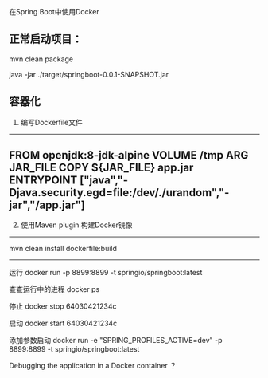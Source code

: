 在Spring Boot中使用Docker


## 正常启动项目：

mvn clean package

java -jar ./target/springboot-0.0.1-SNAPSHOT.jar

## 容器化

1. 编写Dockerfile文件

----
FROM openjdk:8-jdk-alpine
VOLUME /tmp
ARG JAR_FILE
COPY ${JAR_FILE} app.jar
ENTRYPOINT ["java","-Djava.security.egd=file:/dev/./urandom","-jar","/app.jar"]
----

2. 使用Maven plugin 构建Docker镜像

----
mvn clean install dockerfile:build

----

运行
docker run -p 8899:8899 -t springio/springboot:latest

查查运行中的进程
docker ps

停止
docker stop 64030421234c

启动
docker start 64030421234c

添加参数启动
docker run -e "SPRING_PROFILES_ACTIVE=dev" -p 8899:8899 -t springio/springboot:latest




Debugging the application in a Docker container ？











